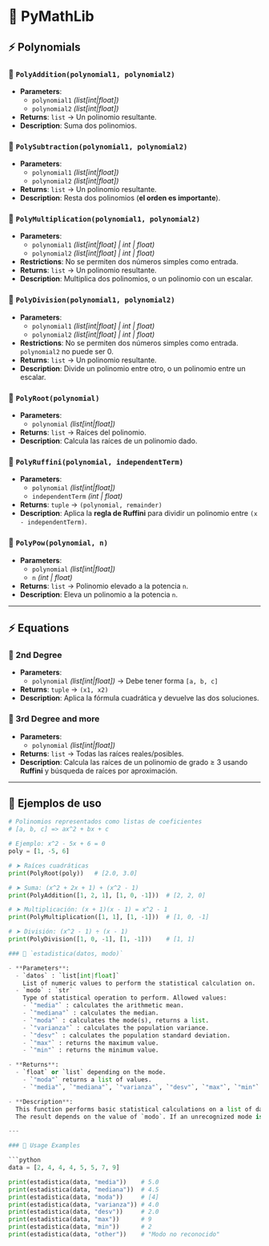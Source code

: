# 📘 PyMathLib

## ⚡ Polynomials

### 🔹 `PolyAddition(polynomial1, polynomial2)`
- **Parameters**:  
  - `polynomial1` *(list[int|float])*  
  - `polynomial2` *(list[int|float])*  
- **Returns**: `list` → Un polinomio resultante.  
- **Description**: Suma dos polinomios.  

### 🔹 `PolySubtraction(polynomial1, polynomial2)`
- **Parameters**:  
  - `polynomial1` *(list[int|float])*  
  - `polynomial2` *(list[int|float])*  
- **Returns**: `list` → Un polinomio resultante.  
- **Description**: Resta dos polinomios (**el orden es importante**).  

### 🔹 `PolyMultiplication(polynomial1, polynomial2)`
- **Parameters**:  
  - `polynomial1` *(list[int|float] | int | float)*  
  - `polynomial2` *(list[int|float] | int | float)*  
- **Restrictions**: No se permiten dos números simples como entrada.  
- **Returns**: `list` → Un polinomio resultante.  
- **Description**: Multiplica dos polinomios, o un polinomio con un escalar.  

### 🔹 `PolyDivision(polynomial1, polynomial2)`
- **Parameters**:  
  - `polynomial1` *(list[int|float] | int | float)*  
  - `polynomial2` *(list[int|float] | int | float)*  
- **Restrictions**: No se permiten dos números simples como entrada. `polynomial2` no puede ser 0.  
- **Returns**: `list` → Un polinomio resultante.  
- **Description**: Divide un polinomio entre otro, o un polinomio entre un escalar.  

### 🔹 `PolyRoot(polynomial)`
- **Parameters**:  
  - `polynomial` *(list[int|float])*  
- **Returns**: `list` → Raíces del polinomio.  
- **Description**: Calcula las raíces de un polinomio dado.  

### 🔹 `PolyRuffini(polynomial, independentTerm)`
- **Parameters**:  
  - `polynomial` *(list[int|float])*  
  - `independentTerm` *(int | float)*  
- **Returns**: `tuple` → `(polynomial, remainder)`  
- **Description**: Aplica la **regla de Ruffini** para dividir un polinomio entre `(x - independentTerm)`.  

### 🔹 `PolyPow(polynomial, n)`
- **Parameters**:  
  - `polynomial` *(list[int|float])*  
  - `n` *(int | float)*  
- **Returns**: `list` → Polinomio elevado a la potencia `n`.  
- **Description**: Eleva un polinomio a la potencia `n`.  

---

## ⚡ Equations

### 🔹 2nd Degree
- **Parameters**:  
  - `polynomial` *(list[int|float])* → Debe tener forma `[a, b, c]`  
- **Returns**: `tuple` → `(x1, x2)`  
- **Description**: Aplica la fórmula cuadrática y devuelve las dos soluciones.  

### 🔹 3rd Degree and more
- **Parameters**:  
  - `polynomial` *(list[int|float])*  
- **Returns**: `list` → Todas las raíces reales/posibles.  
- **Description**: Calcula las raíces de un polinomio de grado ≥ 3 usando **Ruffini** y búsqueda de raíces por aproximación.  

---

## 📌 Ejemplos de uso

```python
# Polinomios representados como listas de coeficientes
# [a, b, c] => ax^2 + bx + c

# Ejemplo: x^2 - 5x + 6 = 0
poly = [1, -5, 6]

# ➤ Raíces cuadráticas
print(PolyRoot(poly))   # [2.0, 3.0]

# ➤ Suma: (x^2 + 2x + 1) + (x^2 - 1)
print(PolyAddition([1, 2, 1], [1, 0, -1]))  # [2, 2, 0]

# ➤ Multiplicación: (x + 1)(x - 1) = x^2 - 1
print(PolyMultiplication([1, 1], [1, -1]))  # [1, 0, -1]

# ➤ División: (x^2 - 1) ÷ (x - 1)
print(PolyDivision([1, 0, -1], [1, -1]))    # [1, 1]

### 🔹 `estadistica(datos, modo)`

- **Parameters**:
  - `datos` : `list[int|float]`  
    List of numeric values to perform the statistical calculation on.
  - `modo` : `str`  
    Type of statistical operation to perform. Allowed values:
    - `"media"` : calculates the arithmetic mean.
    - `"mediana"` : calculates the median.
    - `"moda"` : calculates the mode(s), returns a list.
    - `"varianza"` : calculates the population variance.
    - `"desv"` : calculates the population standard deviation.
    - `"max"` : returns the maximum value.
    - `"min"` : returns the minimum value.

- **Returns**:
  - `float` or `list` depending on the mode.
    - `"moda"` returns a list of values.
    - `"media"`, `"mediana"`, `"varianza"`, `"desv"`, `"max"`, `"min"` return a single number (`float`).

- **Description**:
  This function performs basic statistical calculations on a list of data.  
  The result depends on the value of `modo`. If an unrecognized mode is provided, it returns `"Modo no reconocido"`.

---

### 🔹 Usage Examples

```python
data = [2, 4, 4, 4, 5, 5, 7, 9]

print(estadistica(data, "media"))    # 5.0
print(estadistica(data, "mediana"))  # 4.5
print(estadistica(data, "moda"))     # [4]
print(estadistica(data, "varianza")) # 4.0
print(estadistica(data, "desv"))     # 2.0
print(estadistica(data, "max"))      # 9
print(estadistica(data, "min"))      # 2
print(estadistica(data, "other"))    # "Modo no reconocido"

